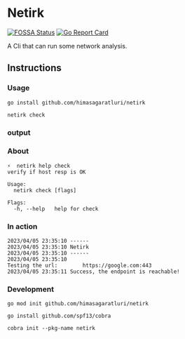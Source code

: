 # Netirk
[![FOSSA Status](https://app.fossa.com/api/projects/git%2Bgithub.com%2Fhimasagaratluri%2Fnetirk.svg?type=shield)](https://app.fossa.com/projects/git%2Bgithub.com%2Fhimasagaratluri%2Fnetirk?ref=badge_shield) [![Go Report Card](https://goreportcard.com/badge/github.com/himasagaratluri/netirk)](https://goreportcard.com/report/github.com/himasagaratluri/netirk)

A Cli that can run some network analysis.

## Instructions

### Usage

```(shell)
go install github.com/himasagaratluri/netirk

netirk check
```

### output

### About

```(shell)
⚡  netirk help check
verify if host resp is OK

Usage:
  netirk check [flags]

Flags:
  -h, --help   help for check
```

### In action

```(shell)
2023/04/05 23:35:10 ------
2023/04/05 23:35:10 Netirk
2023/04/05 23:35:10 ------
2023/04/05 23:35:10 
Testing the url:        https://google.com:443
2023/04/05 23:35:11 Success, the endpoint is reachable!  
```

### Development

```(shell)
go mod init github.com/himasagaratluri/netirk

go install github.com/spf13/cobra

cobra init --pkg-name netirk
```
